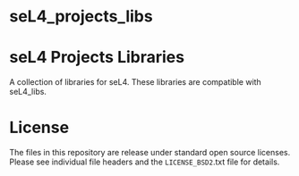 <!--
     Copyright 2017, Data61
     Commonwealth Scientific and Industrial Research Organisation (CSIRO)
     ABN 41 687 119 230.

     This software may be distributed and modified according to the terms of
     the BSD 2-Clause license. Note that NO WARRANTY is provided.
     See "LICENSE_BSD2.txt" for details.

     @TAG(DATA61_BSD)
-->
# seL4_projects_libs

seL4 Projects Libraries
=======================

A collection of libraries for seL4. These libraries are compatible with seL4_libs. 


License
========

The files in this repository are release under standard open source licenses.
Please see individual file headers and the `LICENSE_BSD2`.txt file for details.
